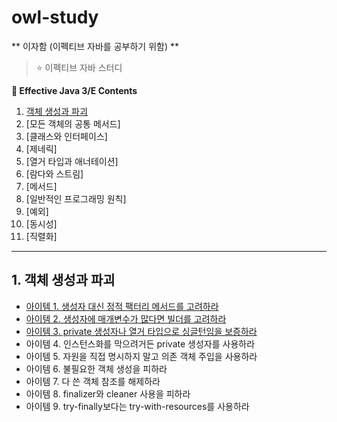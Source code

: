# owl-study

** 이자함 (이펙티브 자바를 공부하기 위함) **
> ⭐ 이펙티브 자바 스터디

**:book: Effective Java 3/E Contents**
1. [객체 생성과 파괴](#1.-객체-생성과-파괴)
2. [모든 객체의 공통 메서드]
3. [클래스와 인터페이스]
4. [제네릭]
5. [열거 타입과 애너테이션]
6. [람다와 스트림]
7. [메서드]
8. [일반적인 프로그래밍 원칙]
9. [예외]
10. [동시성]
11. [직렬화]

---

## 1. 객체 생성과 파괴
* [아이템 1. 생성자 대신 정적 팩터리 메서드를 고려하라](/contents/Item_1.md)
* [아이템 2. 생성자에 매개변수가 많다면 빌더를 고려하라](/contents/Item_2.md)
* [아이템 3. private 생성자나 열거 타입으로 싱글턴임을 보증하라](/contents/Item_3.md)
* 아이템 4. 인스턴스화를 막으려거든 private 생성자를 사용하라
* 아이템 5. 자원을 직접 명시하지 말고 의존 객체 주입을 사용하라
* 아이템 6. 불필요한 객체 생성을 피하라
* 아이템 7. 다 쓴 객체 참조를 해제하라
* 아이템 8. finalizer와 cleaner 사용을 피하라
* 아이템 9. try-finally보다는 try-with-resources를 사용하라
